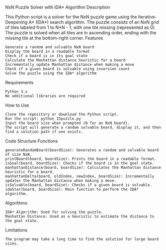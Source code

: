 NxN Puzzle Solver with IDA* Algorithm
Description

This Python script is a solver for the NxN puzzle game using the Iterative-Deepening A* (IDA*) search algorithm. The puzzle consists of an NxN grid of tiles labeled from 1 to N*N - 1, with one tile missing (represented as 0). The puzzle is solved when all tiles are in ascending order, ending with the missing tile at the bottom-right corner.
Features

    Generate a random and solvable NxN board
    Display the board in a readable format
    Check if a board is in its goal state
    Calculate the Manhattan distance heuristic for a board
    Incrementally update Manhattan distance when making a move
    Check if a given board is solvable using inversion count
    Solve the puzzle using the IDA* algorithm

Requirements

    Python 3.x
    No additional libraries are required

How to Use

    Clone the repository or download the Python script.
    Run the script: python 15puzzle.py
    Input the board size when prompted (N for an NxN board).
    The script will generate a random solvable board, display it, and then find a solution path if one exists.

Code Structure
Functions

    generateRandomBoard(boardSize): Generates a random and solvable board of size NxN.
    printBoard(board, boardSize): Prints the board in a readable format.
    isGoal(board, boardSize): Checks if the board is in the goal state.
    manhattanDistance(board, boardSize): Calculates the Manhattan distance heuristic for a board.
    manhattanDelta(board, oldIndex, newIndex, boardSize): Incrementally updates the Manhattan distance when making a move.
    isSolvable(board, boardSize): Checks if a given board is solvable.
    idaStar(board, boardSize): Main function to perform the IDA* algorithm.

Algorithms

    IDA* Algorithm: Used for solving the puzzle.
    Manhattan Distance: Used as a heuristic to estimate the distance to the goal state.

Limitations

    The program may take a long time to find the solution for large board sizes.
